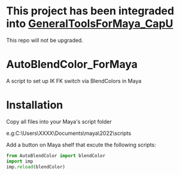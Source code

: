 # This project has been integraded into [GeneralToolsForMaya_CapU](https://github.com/xht8723/GeneralToolsForMaya_CapU)
This repo will not be upgraded.

# AutoBlendColor_ForMaya
A script to set up IK FK switch via BlendColors in Maya

# Installation
Copy all files into your Maya's script folder

e.g:C:\Users\XXXX\Documents\maya\2022\scripts

Add a button on Maya shelf that excute the following scripts:

```python
from AutoBlendColor import blendColor
import imp
imp.reload(blendColor)
